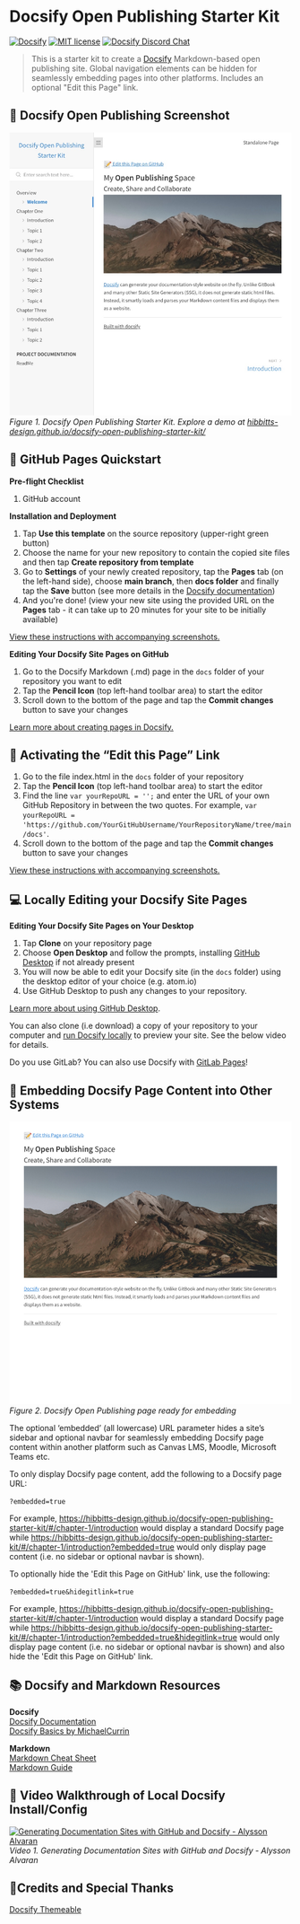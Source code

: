 # Docsify Open Publishing Starter Kit

[![Docsify](https://img.shields.io/npm/v/docsify?label=docsify)](https://docsify.js.org/)
[![MIT license](https://img.shields.io/badge/License-MIT-blue.svg)](https://github.com/hibbitts-design/docsify-open-publishing-starter-kit/blob/main/LICENSE)
<a href="https://discord.gg/zT8eS8ZG">
    <img src="https://img.shields.io/badge/chat-on%20discord-7289DA.svg" alt="Docsify Discord Chat" />
</a>

> This is a starter kit to create a [Docsify](https://docsify.js.org) Markdown-based open publishing site. Global navigation elements can be hidden for seamlessly embedding pages into other platforms. Includes an optional "Edit this Page" link.

📸 Docsify Open Publishing Screenshot
---
![ Docsify Open Publishing Starter Kit](screenshot.jpg)
_Figure 1. Docsify Open Publishing Starter Kit. Explore a demo at [hibbitts-design.github.io/docsify-open-publishing-starter-kit/](https://hibbitts-design.github.io/docsify-open-publishing-starter-kit/)_

🚀 GitHub Pages Quickstart
---
**Pre-flight Checklist**  

1. GitHub account

**Installation and Deployment**

1. Tap **Use this template** on the source repository (upper-right green button)
2. Choose the name for your new repository to contain the copied site files and then tap **Create repository from template**
3. Go to **Settings** of your newly created repository, tap the **Pages** tab (on the left-hand side), choose **main branch**, then **docs folder** and finally tap the **Save** button (see more details in the [Docsify documentation](https://docsify.js.org/#/deploy?id=github-pages))
4. And you're done! (view your new site using the provided URL on the **Pages** tab - it can take up to 20 minutes for your site to be initially available)

[View these instructions with accompanying screenshots.](https://github.com/hibbitts-design/docsify-open-publishing-starter-kit/wiki/Visual-Installation-and-Deployment-Guide)

**Editing Your Docsify Site Pages on GitHub**

1. Go to the Docsify Markdown (.md) page in the `docs` folder of your repository you want to edit
2. Tap the **Pencil Icon** (top left-hand toolbar area) to start the editor
3. Scroll down to the bottom of the page and tap the **Commit changes** button to save your changes

[Learn more about creating pages in Docsify.](https://docsify.js.org/#/more-pages)

📝 Activating the “Edit this Page” Link
---   

1. Go to the file index.html in the `docs` folder of your repository
2. Tap the **Pencil Icon** (top left-hand toolbar area) to start the editor
3. Find the line `var yourRepoURL = '';` and enter the URL of your own GitHub Repository in between the two quotes. For example, `var yourRepoURL = 'https://github.com/YourGitHubUsername/YourRepositoryName/tree/main/docs'`.
4. Scroll down to the bottom of the page and tap the **Commit changes** button to save your changes

[View these instructions with accompanying screenshots.](https://github.com/hibbitts-design/docsify-open-publishing-starter-kit/wiki/Visual-Activating-the-Edit-this-Page-Link)

💻 Locally Editing your Docsify Site Pages
---  

**Editing Your Docsify Site Pages on Your Desktop**
1. Tap **Clone** on your repository page
2. Choose **Open Desktop** and follow the prompts, installing [GitHub Desktop](https://desktop.github.com/) if not already present
3. You will now be able to edit your Docsify site (in the `docs` folder) using the desktop editor of your choice (e.g. atom.io)
4. Use GitHub Desktop to push any changes to your repository.  

[Learn more about using GitHub Desktop](https://help.github.com/en/desktop/contributing-to-projects/committing-and-reviewing-changes-to-your-project).

You can also clone (i.e download) a copy of your repository to your computer and [run Docsify locally](https://docsify.js.org/#/quickstart) to preview your site. See the below video for details.

Do you use GitLab? You can also use Docsify with [GitLab Pages](https://docsify.js.org/#/deploy?id=gitlab-pages)!

🧩 Embedding Docsify Page Content into Other Systems
---  

![ Docsify Open Publishing Page Ready for Embedding](screenshot-2.jpg)
_Figure 2. Docsify Open Publishing page ready for embedding_

The optional ‘embedded’ (all lowercase) URL parameter hides a site’s sidebar and optional navbar for seamlessly embedding Docsify page content within another platform such as Canvas LMS, Moodle, Microsoft Teams etc.

To only display Docsify page content, add the following to a Docsify page URL:

`?embedded=true`

For example, https://hibbitts-design.github.io/docsify-open-publishing-starter-kit/#/chapter-1/introduction would display a standard Docsify page while https://hibbitts-design.github.io/docsify-open-publishing-starter-kit/#/chapter-1/introduction?embedded=true would only display page content (i.e. no sidebar or optional navbar is shown).

To optionally hide the 'Edit this Page on GitHub' link, use the following:

`?embedded=true&hidegitlink=true`

For example, https://hibbitts-design.github.io/docsify-open-publishing-starter-kit/#/chapter-1/introduction would display a standard Docsify page while https://hibbitts-design.github.io/docsify-open-publishing-starter-kit/#/chapter-1/introduction?embedded=true&hidegitlink=true would only display page content (i.e. no sidebar or optional navbar is shown) and also hide the 'Edit this Page on GitHub' link.

📚 Docsify and Markdown Resources
---
**Docsify**  
[Docsify Documentation](https://docsify.js.org/#/?id=docsifyg)  
[Docsify Basics by MichaelCurrin](https://michaelcurrin.github.io/docsify-js-tutorial/#/?id=docsify-basics)  

**Markdown**  
[Markdown Cheat Sheet](https://warpedvisions.org/projects/markdown-cheat-sheet/)  
[Markdown Guide](https://www.markdownguide.org/)  

📼 Video Walkthrough of Local Docsify Install/Config
---
[![Generating Documentation Sites with GitHub and Docsify - Alysson Alvaran](youtube.png)](https://www.youtube.com/watch?v=TV88lp7egMw)  
_Video 1. Generating Documentation Sites with GitHub and Docsify - Alysson Alvaran_

🙇‍Credits and Special Thanks
---
[Docsify Themeable](https://github.com/jhildenbiddle/docsify-themeable)  
